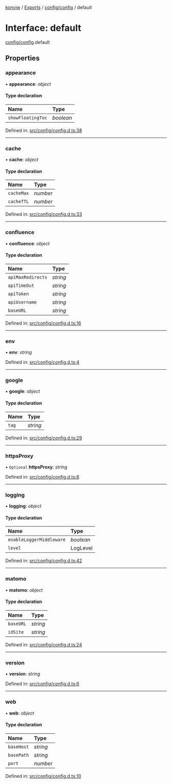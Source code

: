 [konviw]() / [Exports](../modules.md) / [config/config](../modules/config_config.md) / default

# Interface: default

[config/config](../modules/config_config.md).default

## Properties

### appearance

• **appearance**: *object*

#### Type declaration

| Name | Type |
| :------ | :------ |
| `showFloatingToc` | *boolean* |

Defined in: [src/config/config.d.ts:38](https://github.com/Sanofi-IADC/konviw/blob/d2e0da9/src/config/config.d.ts#L38)

___

### cache

• **cache**: *object*

#### Type declaration

| Name | Type |
| :------ | :------ |
| `cacheMax` | *number* |
| `cacheTTL` | *number* |

Defined in: [src/config/config.d.ts:33](https://github.com/Sanofi-IADC/konviw/blob/d2e0da9/src/config/config.d.ts#L33)

___

### confluence

• **confluence**: *object*

#### Type declaration

| Name | Type |
| :------ | :------ |
| `apiMaxRedirects` | *string* |
| `apiTimeOut` | *string* |
| `apiToken` | *string* |
| `apiUsername` | *string* |
| `baseURL` | *string* |

Defined in: [src/config/config.d.ts:16](https://github.com/Sanofi-IADC/konviw/blob/d2e0da9/src/config/config.d.ts#L16)

___

### env

• **env**: *string*

Defined in: [src/config/config.d.ts:4](https://github.com/Sanofi-IADC/konviw/blob/d2e0da9/src/config/config.d.ts#L4)

___

### google

• **google**: *object*

#### Type declaration

| Name | Type |
| :------ | :------ |
| `tag` | *string* |

Defined in: [src/config/config.d.ts:29](https://github.com/Sanofi-IADC/konviw/blob/d2e0da9/src/config/config.d.ts#L29)

___

### httpsProxy

• `Optional` **httpsProxy**: *string*

Defined in: [src/config/config.d.ts:8](https://github.com/Sanofi-IADC/konviw/blob/d2e0da9/src/config/config.d.ts#L8)

___

### logging

• **logging**: *object*

#### Type declaration

| Name | Type |
| :------ | :------ |
| `enableLoggerMiddleware` | *boolean* |
| `level` | LogLevel |

Defined in: [src/config/config.d.ts:42](https://github.com/Sanofi-IADC/konviw/blob/d2e0da9/src/config/config.d.ts#L42)

___

### matomo

• **matomo**: *object*

#### Type declaration

| Name | Type |
| :------ | :------ |
| `baseURL` | *string* |
| `idSite` | *string* |

Defined in: [src/config/config.d.ts:24](https://github.com/Sanofi-IADC/konviw/blob/d2e0da9/src/config/config.d.ts#L24)

___

### version

• **version**: *string*

Defined in: [src/config/config.d.ts:6](https://github.com/Sanofi-IADC/konviw/blob/d2e0da9/src/config/config.d.ts#L6)

___

### web

• **web**: *object*

#### Type declaration

| Name | Type |
| :------ | :------ |
| `baseHost` | *string* |
| `basePath` | *string* |
| `port` | *number* |

Defined in: [src/config/config.d.ts:10](https://github.com/Sanofi-IADC/konviw/blob/d2e0da9/src/config/config.d.ts#L10)
